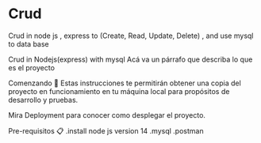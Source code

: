 # Crud
Crud in node js , express to (Create, Read, Update, Delete) , and use mysql to data base 


Crud in Nodejs(express) with mysql
Acá va un párrafo que describa lo que es el proyecto

Comenzando 🚀
Estas instrucciones te permitirán obtener una copia del proyecto en funcionamiento en tu máquina local para propósitos de desarrollo y pruebas.

Mira Deployment para conocer como desplegar el proyecto.

Pre-requisitos 📋
.install node js version 14 
.mysql 
.postman

